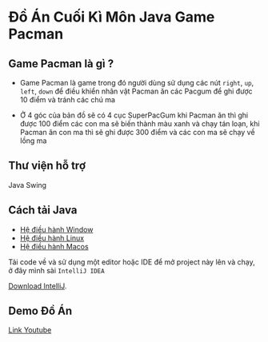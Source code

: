 # Đồ Án Cuối Kì Môn Java Game Pacman

## Game Pacman là gì ?
- Game Pacman là game trong đó người dùng sử dụng các nút `right`, `up`, `left`, `down` để điều khiển nhân vật Pacman ăn các Pacgum để ghi được 10 điểm
và tránh các chú ma

- Ở 4 góc của bản đồ sẽ có 4 cục SuperPacGum khi Pacman ăn thì ghi được 100 điểm các con ma sẽ biến thành màu xanh và chạy tán loạn, khi Pacman ăn con ma thì sẽ ghi được 300 điểm và các con ma sẽ chạy về lồng ma 

## Thư viện hỗ trợ
Java Swing

## Cách tải Java
- [Hệ điều hành Window](https://www.geeksforgeeks.org/how-to-download-and-install-java-for-64-bit-machine/)
- [Hệ điều hành Linux](https://www.geeksforgeeks.org/how-to-install-jdk-in-linux/)
- [Hệ điều hành Macos](https://www.geeksforgeeks.org/how-to-install-java-on-macos/)

Tải code về và sử dụng một editor hoặc IDE để mở project này lên và chạy, ở đây mình sài `IntelliJ IDEA`

[Download IntelliJ](https://www.jetbrains.com/idea/download/#section=windows).

## Demo Đồ Án
[Link Youtube](https://www.youtube.com/watch?v=L4qitGm8gWA)









